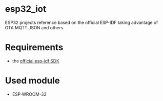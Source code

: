 # esp32_iot
ESP32 projects reference based on the official ESP-IDF taking advantage of OTA MQTT JSON and others

# Requirements
* the [official esp-idf SDK](https://github.com/espressif/esp-idf)

# Used module
* ESP-WROOM-32
